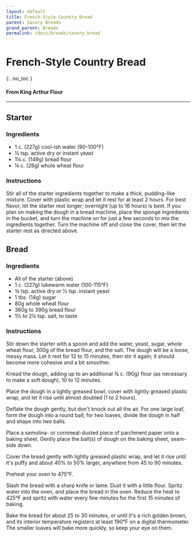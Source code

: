 ```yaml
---
layout: default
title: French-Style Country Bread
parent: Savory Breads
grand_parent: Breads
permalink: /docs/breads/savory_bread
---
```


# French-Style Country Bread
{: .no_toc }
#### From King Arthur Flour
---

## Starter
### Ingredients
<ul>
	<li>1 c. (227g) cool-ish water (90-100°F)</li>
	<li>½ tsp. active dry or instant yeast</li>
	<li>1¼ c. (149g) bread flour</li>
	<li>¼ c. (28g) whole wheat flour</li>
</ul>

### Instructions
Stir all of the starter ingredients together to make a thick, pudding-like mixture. Cover with plastic wrap and let it rest for at least 2 hours. For best flavor, let the starter rest longer; overnight (up to 16 hours) is best. If you plan on making the dough in a bread machine, place the sponge ingredients in the bucket, and turn the machine on for just a few seconds to mix the ingredients together. Turn the machine off and close the cover, then let the starter rest as directed above.

## Bread
### Ingredients
<ul>
	<li>All of the starter (above)</li>
	<li>1 c. (227g) lukewarm water (100-115°F)</li>
	<li>¾ tsp. active dry or ½ tsp. instant yeast</li>
	<li>1 tbs. (14g) sugar</li>
	<li>80g whole wheat flour</li>
	<li>360g to 390g bread flour</li>
	<li>1½ to 2¼ tsp. salt, to taste</li>
</ul>

### Instructions
Stir down the starter with a spoon and add the water, yeast,
sugar, whole wheat flour, 300g of the bread flour, and the salt. The dough will
be a loose, messy mass. Let it rest for 12 to 15 minutes, then stir it again;
it should become more cohesive and a bit smoother.

Knead the dough, adding up to an additional ¾ c. (90g) flour (as necessary to make a soft dough), 10 to 12 minutes.

Place the dough in a lightly greased bowl, cover with lightly greased plastic wrap, and let it rise until almost doubled (1 to 2 hours).

Deflate the dough gently, but don't knock out all the air. For one large loaf, form the dough into a round ball; for two loaves, divide the dough in half and shape into two balls.

Place a semolina- or cornmeal-dusted piece of parchment paper onto a baking sheet. Gently place the ball(s) of dough on the baking sheet, seam-side down.

Cover the bread gently with lightly greased plastic wrap, and let it rise until it's puffy and about 40% to 50% larger, anywhere from 45 to 90 minutes.

Preheat your oven to 475°F.

Slash the bread with a sharp knife or lame. Dust it with a little flour. Spritz water into the oven, and place the bread in the oven. Reduce the heat to 425°F and spritz with water every few minutes for the first 15 minutes of baking.

Bake the bread for about 25 to 30 minutes, or until it's a rich golden brown, and its interior temperature registers at least 190°F on a digital thermometer. The smaller loaves will bake more quickly, so keep your eye on them.